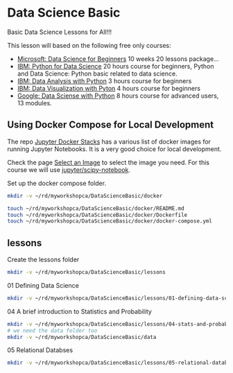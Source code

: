 # Data Science Basic

Basic Data Science Lessons for All!!!

This lesson will based on the following free only courses:

- [Microsoft: Data Science for Beginners](https://github.com/microsoft/Data-Science-For-Beginners)
  10 weeks 20 lessons package...
- [IBM: Python for Data Science](https://cognitiveclass.ai/courses/python-for-data-science)
  20 hours course for beginners, Python and Data Science: Python basic related to data science.
- [IBM: Data Analysis with Python](https://cognitiveclass.ai/courses/data-analysis-python)
  3 hours course for beginners
- [IBM: Data Visualization with Pyton](https://cognitiveclass.ai/courses/data-visualization-python)
  4 hours course for beginners
- [Google: Data Sciense with Python](https://learndigital.withgoogle.com/digitalgarage/course/data-science-with-python)
  8 hours course for advanced users, 13 modules.

## Using Docker Compose for Local Development ##

The repo [Jupyter Docker Stacks](https://github.com/jupyter/docker-stacks) has
a various list of docker images for running Jupyter Notebooks.
It is a very good choice for local development.

Check the page [Select an Image](https://jupyter-docker-stacks.readthedocs.io/en/latest/using/selecting.html)
to select the image you need.
For this course we will use [jupyter/scipy-notebook](https://github.com/jupyter/docker-stacks/tree/main/scipy-notebook).

Set up the docker compose folder.
```bash
mkdir -v ~/rd/myworkshopca/DataScienceBasic/docker

touch ~/rd/myworkshopca/DataScienceBasic/docker/README.md
touch ~/rd/myworkshopca/DataScienceBasic/docker/Dockerfile
touch ~/rd/myworkshopca/DataScienceBasic/docker/docker-compose.yml
```

## lessons

Create the lessons folder
```bash
mkdir -v ~/rd/myworkshopca/DataScienceBasic/lessons
```

01 Defining Data Science
```bash
mkdir -v ~/rd/myworkshopca/DataScienceBasic/lessons/01-defining-data-science
```

04 A brief introduction to Statistics and Probability
```bash
mkdir -v ~/rd/myworkshopca/DataScienceBasic/lessons/04-stats-and-probability
# we need the data folder too
mkdir -v ~/rd/myworkshopca/DataScienceBasic/data
```

05 Relational Databses
```bash
mkdir -v ~/rd/myworkshopca/DataScienceBasic/lessons/05-relational-databases
```
